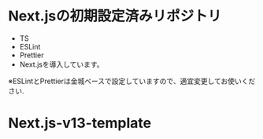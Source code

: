 # Next.jsの初期設定済みリポジトリ

- TS
- ESLint
- Prettier
- Next.jsを導入しています。

※ESLintとPrettierは金城ベースで設定していますので、適宜変更してお使いください.
# Next.js-v13-template
